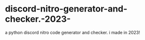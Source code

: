 # discord-nitro-generator-and-checker.-2023-
a python discord nitro code generator and checker. i made in 2023!
